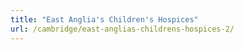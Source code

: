 ```yaml
---
title: "East Anglia's Children's Hospices"
url: /cambridge/east-anglias-childrens-hospices-2/
---
```

